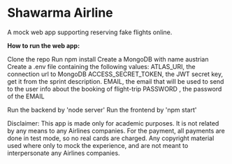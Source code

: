 # Shawarma Airline


A mock web app supporting reserving fake flights online.

**How to run the web app:**


Clone the repo
Run npm install
Create a MongoDB with name austrian
Create a .env file containing the following values:
  ATLAS_URI, the connection url to MongoDB
  ACCESS_SECRET_TOKEN, the JWT secret key, get it from the sprint description.
  EMAIL, the email that will be used to send to the user info about the booking of flight-trip
  PASSWORD , the password of the EMAIL

Run the backend by 'node server'
Run the frontend by 'npm start'

Disclaimer:
This app is made only for academic purposes. It is not related by any means to any Airlines companies.
For the payment, all payments are done in test mode, so no real cards are charged.
Any copyright material used where only to mock the experience, and are not meant to interpersonate any Airlines companies.
